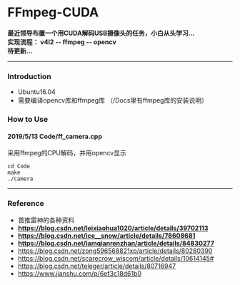 # FFmpeg-CUDA
**最近领导布置一个用CUDA解码USB摄像头的任务，小白从头学习...**    
**实现流程： v4l2 -- ffmpeg -- opencv**    
**待更新...**      

-----
### Introduction
* Ubuntu16.04
* 需要编译opencv库和ffmpeg库 （/Docs里有ffmpeg库的安装说明）

### How to Use
#### **2019/5/13 Code/ff_camera.cpp**    

采用ffmpeg的CPU解码，并用opencv显示
```
cd Code
make 
./camera
```

------
### Reference 
* 首推雷神的各种资料
* **https://blog.csdn.net/leixiaohua1020/article/details/39702113**
* **https://blog.csdn.net/ice__snow/article/details/78608681**
* **https://blog.csdn.net/iamqianrenzhan/article/details/84830277**
* https://blog.csdn.net/zong596568821xp/article/details/80280390
* https://blog.csdn.net/scarecrow_wiscom/article/details/10614145#
* https://blog.csdn.net/teleger/article/details/80716947
* https://www.jianshu.com/p/6ef3c18d61b0
